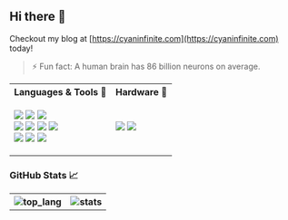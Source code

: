 ## Hi there 👋

Checkout my blog at [https://cyaninfinite.com](https://cyaninfinite.com) today!

<!--
**1487quantum/1487quantum** is a ✨ _special_ ✨ repository because its `README.md` (this file) appears on your GitHub profile.

Here are some ideas to get you started:

- 🔭 I’m currently working on ...
- 🌱 I’m currently learning ...
- 👯 I’m looking to collaborate on ...
- 🤔 I’m looking for help with ...
- 💬 Ask me about ...
- 📫 How to reach me: ...
- 😄 Pronouns: ...
- ⚡ Fun fact: ...
-->

> ⚡ Fun fact: A human brain has 86 billion neurons on average.


<table>

<tr>
 <th scope="col">Languages & Tools 🧰</th>
 <th scope="col">Hardware 💽</th>
</tr>
<tr>
 <td>
  
<img src="https://img.shields.io/badge/javascript%20-%23323330.svg?&style=for-the-badge&logo=javascript&logoColor=%23F7DF1E"/> <img src="https://img.shields.io/badge/html5%20-%23E34F26.svg?&style=for-the-badge&logo=html5&logoColor=white"/>
<img src="https://img.shields.io/badge/css3%20-%231572B6.svg?&style=for-the-badge&logo=css3&logoColor=white"/><br/>
<img src="https://img.shields.io/badge/c++%20-%2300599C.svg?&style=for-the-badge&logo=c%2B%2B&ogoColor=white"/>
<img src="https://img.shields.io/badge/c%20-%23306998.svg?&style=for-the-badge&logo=c&logoColor=white"/>
<img src="https://img.shields.io/badge/python%20-%234B8BBE.svg?&style=for-the-badge&logo=python&logoColor=white"/>
<img src="https://img.shields.io/badge/shell_script%20-%2376C48E.svg?&style=for-the-badge&logo=gnu-bash&logoColor=white"/><br/>
<img src="https://img.shields.io/badge/git%20-%23F05033.svg?&style=for-the-badge&logo=git&logoColor=white"/>
<img src="https://img.shields.io/badge/github%20-%23121011.svg?&style=for-the-badge&logo=github&logoColor=white"/>
<img src="https://img.shields.io/badge/markdown-%2349576B.svg?&style=for-the-badge&logo=markdown&logoColor=white"/>
</td>
  
<td>
<img src="https://img.shields.io/badge/-Arduino-00979D?style=for-the-badge&logo=Arduino&logoColor=white"/> <img src="https://img.shields.io/badge/-Raspberry%20Pi-C51A4A?style=for-the-badge&logo=Raspberry-Pi"/>
  </td>
  
</tr>
</table>

### GitHub Stats 📈

<table>
<tr>
 <th scope="col"><img src="https://github-readme-stats.vercel.app/api/top-langs/?username=1487quantum&layout=compact&langs_count=8" alt="top_lang"/></th>
 <th scope="col"><img src="https://github-readme-stats.vercel.app/api?username=1487quantum&show_icons=true&theme=vue-dark&hide=stars,issues" alt="stats" /></th>
</tr>
  </table>


